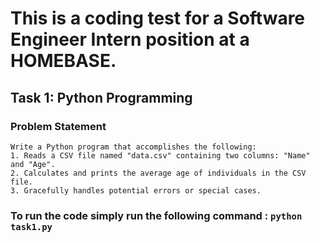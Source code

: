 # This is a coding test for a Software Engineer Intern position at a HOMEBASE.

## Task 1: Python Programming
### Problem Statement
    Write a Python program that accomplishes the following:
    1. Reads a CSV file named "data.csv" containing two columns: "Name" and "Age".
    2. Calculates and prints the average age of individuals in the CSV file. 
    3. Gracefully handles potential errors or special cases.

### To run the code simply run the following command : `python task1.py`